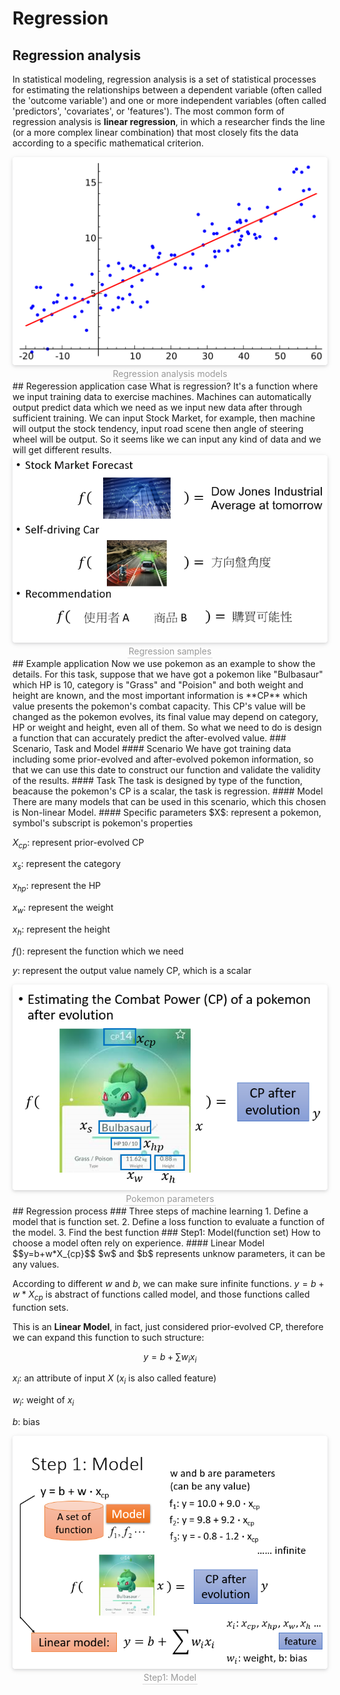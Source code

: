 # Regression
## Regression analysis
In statistical modeling, regression analysis is a set of statistical processes for estimating the relationships between a dependent variable (often called the 'outcome variable') and one or more independent variables (often called 'predictors', 'covariates', or 'features'). The most common form of regression analysis is **linear regression**, in which a researcher finds the line (or a more complex linear combination) that most closely fits the data according to a specific mathematical criterion. 
<center>
    <img style="border-radius: 0.3125em;
    box-shadow: 0 2px 4px 0 rgba(34,36,38,.12),0 2px 10px 0 rgba(34,36,38,.08);" 
    src="https://raw.githubusercontent.com/KKKiona/Gallery/master/2020-07-02-12-30/regression-model.png">
    <br>
    <div style="color:orange; border-bottom: 1px solid #d9d9d9;
    display: inline-block;
    color: #999;
    padding: 2px;">Regression analysis models</div>
</center>
## Regeression application case
What is regression? It's a function where we input training data to exercise machines. Machines can automatically output predict data which we need as we input new data after through sufficient training. We can input Stock Market, for example, then machine will output the stock tendency, input road scene then angle of steering wheel will be output. So it seems like we can input any kind of data and we will get different results.
<center>
    <img style="border-radius: 0.3125em;
    box-shadow: 0 2px 4px 0 rgba(34,36,38,.12),0 2px 10px 0 rgba(34,36,38,.08);" 
    src="https://raw.githubusercontent.com/KKKiona/Gallery/master/2020-07-02-12-30/regression-samples.png">
    <br>
    <div style="color:orange; border-bottom: 1px solid #d9d9d9;
    display: inline-block;
    color: #999;
    padding: 2px;">Regression samples</div>
</center>
## Example application
Now we use pokemon as an example to show the details. For this task, suppose that we have got a pokemon like "Bulbasaur" which HP is 10, category is "Grass" and "Poision" and both weight and height are known, and the most important information is **CP** which value  presents the pokemon's combat capacity. This CP's value will be changed as the pokemon evolves, its final value may depend on category, HP or weight and height, even all of them. So what we need to do is design a function that can accurately predict the after-evolved value.
### Scenario, Task and Model
#### Scenario
We have got training data including some prior-evolved and after-evolved pokemon information, so that we can use this date to construct our function and validate the validity of the results.
#### Task
The task is designed by type of the function, beacause the pokemon's CP is a scalar, the task is regression.
#### Model
There are many models that can be used in this scenario, which this chosen is Non-linear Model.
#### Specific parameters
$X$: represent a pokemon, symbol's subscript is pokemon's properties

$X_{cp}$: represent prior-evolved CP

$x_{s}$: represent the category

$x_{hp}$: represent the HP

$x_{w}$: represent the weight

$x_{h}$: represent the height

$f()$: represent the function which we need

$y$: represent the output value namely CP, which is a scalar

<center>
    <img style="border-radius: 0.3125em;
    box-shadow: 0 2px 4px 0 rgba(34,36,38,.12),0 2px 10px 0 rgba(34,36,38,.08);" 
    src="https://raw.githubusercontent.com/KKKiona/Gallery/master/2020-07-02-12-30/pokemon-parameters.png">
    <br>
    <div style="color:orange; border-bottom: 1px solid #d9d9d9;
    display: inline-block;
    color: #999;
    padding: 2px;">Pokemon parameters</div>
</center>
## Regression process
### Three steps of machine learning
1. Define a model that is function set.
2. Define a loss function to evaluate a function of the model.
3. Find the best function
### Step1: Model(function set)
How to choose a model often rely on experience.
#### Linear Model
$$y=b+w*X_{cp}$$
$w$ and $b$ represents unknow parameters, it can be any values.

According to different $w$ and $b$, we can make sure infinite functions. $y=b+w*X_{cp}$ is abstract of functions called model, and those functions called function sets.

This is an **Linear Model**, in fact, just considered prior-evolved CP, therefore we can expand this function to such structure:

$$y=b+\sum w_{i}x_{i}$$

$x_{i}$: an attribute of input $X$ ($x_{i}$ is also called feature)

$w_{i}$: weight of $x_{i}$

$b$: bias

<center>
    <img style="border-radius: 0.3125em;
    box-shadow: 0 2px 4px 0 rgba(34,36,38,.12),0 2px 10px 0 rgba(34,36,38,.08);" 
    src="https://raw.githubusercontent.com/KKKiona/Gallery/master/2020-07-02-12-30/step1-model.png">
    <br>
    <div style="color:orange; border-bottom: 1px solid #d9d9d9;
    display: inline-block;
    color: #999;
    padding: 2px;">Step1: Model</div>
</center>
